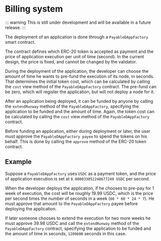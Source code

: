 # Billing system

::: warning
This is still under development and will be available in a future release.
:::

The deployment of an application is done through a `PayableDAppFactory` smart contract.

The contract defines which ERC-20 token is accepted as payment and the price of application execution per unit of time (second). In the current design, the price is fixed, and cannot be changed by the validator.

During the deployment of the application, the developer can choose the amount of time he wants to pre-fund the execution of its node, in seconds. That determines the initial token cost, which can be calculated by calling the `cost` view method of the `PayableDAppFactory` contract. The pre-fund can be zero, which will register the application, but will not deploy a node for it.

After an application being deployed, it can be funded by anyone by calling the `extendRunway` method of the `PayableDAppFactory`, specifying the application to be funded and the amount of time. Again, the token cost can be calculated by calling the `cost` view method of the `PayableDAppFactory` contract.

Before funding an application, either during deployment or later, the user must approve the `PayableDAppFactory payee` to spend the tokens on his behalf. This is done by calling the `approve` method of the ERC-20 token contract.

## Example

Suppose a `PayableDAppFactory` uses `USDC` as a payment token, and the price of application execution is set at `0.000033052248677249 USDC` per second.

When the developer deploys the application, if he chooses to pre-pay for 1 week of execution, the cost will be roughly 19.99 USDC, which is the price per second times the number of seconds in a week (`60 * 60 * 24 * 7`). He must approve that amount to the `PayableDAppFactory` payee before deploying the application.

If later someone chooses to extend the execution for two more weeks he must approve 39.98 USDC and call the `extendRunway` method of the `PayableDAppFactory` contract, specifying the application to be funded and the amount of time in seconds, `1209600` seconds in this case.
